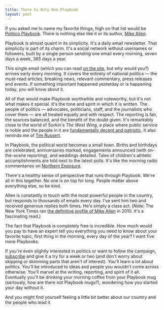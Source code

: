 ```yaml
--- 
title: There Is Only One Playbook
layout: post
---
```

If you asked me to name my favorite things, high on that list would be [Politico Playbook][pb]. There is nothing else like it or its author, [Mike Allen][mike].

Playbook is almost quaint in its simplicity. It's a daily email newsletter. That simplicity is part of its charm. It's a social network without usernames or followers, built by a single person sending one email every morning, seven days a week, 365 days a year.

This single email (which you can read [on the site][pb], but why would you?) arrives early every morning. It covers the entirety of national politics — the must-read articles, breaking news, relevant commentary, press releases and events. If something important happened yesterday or is happening today, you will know about it. 

All of that would make Playbook worthwhile and noteworthy, but it's not what makes it special. It's the tone and spirit in which it is written. The people of politics — advocates, politicians, staff, and the journalists who cover them — are all treated equally and with respect. The reporting is fair, the sources balanced, and the benefit of the doubt given. It's remarkably close to the world of Sorkin's _The West Wing_, a place where public service is noble and the people in it are [fundamentally decent and patriotic](/2008/09/26/don-t-call-them-worthless/). It also reminds me of [Tim Russert](/2008/06/22/sundays-without-tim/).

In Playbook, the political world becomes a small town. Births and birthdays are celebrated, anniversaries marked, engagements announced (with on-the-scene reporting), and weddings detailed. Tales of children's athletic accomplishments are told next to the latest polls. It's like the morning radio commentaries on [Northern Exposure][ne].

There's a healthy sense of perspective that runs through Playbook. We're all in this together. No one is on top for long. People matter above everything else, so be kind. 

Allen is constantly in touch with the most powerful people in the country, but responds to thousands of emails every day. I've sent him two and received generous replies both times. He's simply a class act. (_Note:_ The New York Times ran [the definitive profile of Mike Allen][nyt] in 2010. It's a fascinating read.)

The fact that Playbook is completely free is incredible. How much would you pay to have an expert tell you everything you need to know about your favorite topic, first thing in the morning, every day of the year? I want five more Playbooks.

If you're even slightly interested in politics or want to follow the campaign, [subscribe][pb] and give it a try for a week or two (and don't worry about skipping or skimming parts that aren't of interest). You'll learn a lot about politics. You'll be introduced to ideas and people you wouldn't come across otherwise. You'll marvel at the writing, reporting, and spirit of it all. Eventually you'll be drinking your morning coffee from your Playbook mug (seriously, how are there not Playbook mugs?), wondering how you started your day without it.

And you might find yourself feeling a little bit better about our country and the people who lead it.

[pb]: http://www.politico.com/playbook/
[mike]: http://twitter.com/mikeallen
[nyt]: http://www.nytimes.com/2010/04/25/magazine/25allen-t.html?pagewanted=all
[ne]: http://en.wikipedia.org/wiki/Northern_Exposure
[ww]: http://brianbailey.me/2008/09/26/don-t-call-them-worthless/
